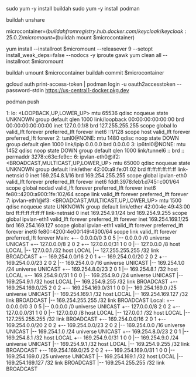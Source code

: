 sudo yum -y install buildah
sudo yum -y install podman

buildah unshare

microcontainer=$(buildah from registry.hub.docker.com/keycloak/keycloak:25.0.2)
micromount=$(buildah mount $microcontainer)

yum install --installroot $micromount --releasever 9 --setopt install_weak_deps=false --nodocs -y iproute gawk
yum clean all --installroot $micromount

buildah umount $microcontainer
buildah commit $microcontainer <image>

gcloud auth print-access-token | podman login -u oauth2accesstoken --password-stdin https://us-central1-docker.pkg.dev

podman push <image>


1: lo: <LOOPBACK,UP,LOWER_UP> mtu 65536 qdisc noqueue state UNKNOWN group default qlen 1000
    link/loopback 00:00:00:00:00:00 brd 00:00:00:00:00:00
    inet 127.0.0.1/8 brd 127.255.255.255 scope global lo
       valid_lft forever preferred_lft forever
    inet6 ::1/128 scope host 
       valid_lft forever preferred_lft forever
2: tunl0@NONE: <NOARP> mtu 1480 qdisc noop state DOWN group default qlen 1000
    link/ipip 0.0.0.0 brd 0.0.0.0
3: ip6tnl0@NONE: <NOARP> mtu 1452 qdisc noop state DOWN group default qlen 1000
    link/tunnel6 :: brd :: permaddr 3278:c63c:fe9c::
6: ipvlan-eth0@if2: <BROADCAST,MULTICAST,UP,LOWER_UP> mtu 65000 qdisc noqueue state UNKNOWN group default 
    link/ether 42:00:a9:fe:01:02 brd ff:ff:ff:ff:ff:ff link-netnsid 0
    inet 169.254.8.1/16 brd 169.254.255.255 scope global ipvlan-eth0
       valid_lft forever preferred_lft forever
    inet6 fddf:3978:feb1:d745::c001/64 scope global nodad 
       valid_lft forever preferred_lft forever
    inet6 fe80::4200:a900:1fe:102/64 scope link 
       valid_lft forever preferred_lft forever
7: ipvlan-eth1@if3: <BROADCAST,MULTICAST,UP,LOWER_UP> mtu 1500 qdisc noqueue state UNKNOWN group default 
    link/ether 42:00:4e:49:43:00 brd ff:ff:ff:ff:ff:ff link-netnsid 0
    inet 169.254.9.1/24 brd 169.254.9.255 scope global ipvlan-eth1
       valid_lft forever preferred_lft forever
    inet 169.254.169.1/25 brd 169.254.169.127 scope global ipvlan-eth1
       valid_lft forever preferred_lft forever
    inet6 fe80::4200:4e00:149:4300/64 scope link 
       valid_lft forever preferred_lft forever
Main:
  +-- 0.0.0.0/0 3 0 5
     |-- 0.0.0.0
        /0 universe UNICAST
     +-- 127.0.0.0/8 2 0 2
        +-- 127.0.0.0/31 1 0 0
           |-- 127.0.0.0
              /8 host LOCAL
           |-- 127.0.0.1
              /32 host LOCAL
        |-- 127.255.255.255
           /32 link BROADCAST
     +-- 169.254.0.0/16 2 0 1
        +-- 169.254.0.0/20 2 0 2
           +-- 169.254.0.0/23 2 0 2
              |-- 169.254.0.0
                 /16 universe UNICAST
              |-- 169.254.1.0
                 /24 universe UNICAST
           +-- 169.254.8.0/23 2 0 1
              |-- 169.254.8.1
                 /32 host LOCAL
              +-- 169.254.9.0/31 1 0 0
                 |-- 169.254.9.0
                    /24 universe UNICAST
                 |-- 169.254.9.1
                    /32 host LOCAL
              |-- 169.254.9.255
                 /32 link BROADCAST
        +-- 169.254.169.0/25 2 0 2
           +-- 169.254.169.0/31 1 0 0
              |-- 169.254.169.0
                 /25 universe UNICAST
              |-- 169.254.169.1
                 /32 host LOCAL
           |-- 169.254.169.127
              /32 link BROADCAST
        |-- 169.254.255.255
           /32 link BROADCAST
Local:
  +-- 0.0.0.0/0 3 0 5
     |-- 0.0.0.0
        /0 universe UNICAST
     +-- 127.0.0.0/8 2 0 2
        +-- 127.0.0.0/31 1 0 0
           |-- 127.0.0.0
              /8 host LOCAL
           |-- 127.0.0.1
              /32 host LOCAL
        |-- 127.255.255.255
           /32 link BROADCAST
     +-- 169.254.0.0/16 2 0 1
        +-- 169.254.0.0/20 2 0 2
           +-- 169.254.0.0/23 2 0 2
              |-- 169.254.0.0
                 /16 universe UNICAST
              |-- 169.254.1.0
                 /24 universe UNICAST
           +-- 169.254.8.0/23 2 0 1
              |-- 169.254.8.1
                 /32 host LOCAL
              +-- 169.254.9.0/31 1 0 0
                 |-- 169.254.9.0
                    /24 universe UNICAST
                 |-- 169.254.9.1
                    /32 host LOCAL
              |-- 169.254.9.255
                 /32 link BROADCAST
        +-- 169.254.169.0/25 2 0 2
           +-- 169.254.169.0/31 1 0 0
              |-- 169.254.169.0
                 /25 universe UNICAST
              |-- 169.254.169.1
                 /32 host LOCAL
           |-- 169.254.169.127
              /32 link BROADCAST
        |-- 169.254.255.255
           /32 link BROADCAST

